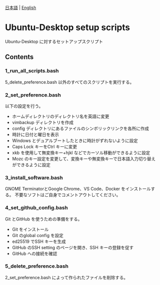 [日本語](/README.md) | [English](/README_en.md)

# Ubuntu-Desktop setup scripts

Ubuntu-Desktop に対するセットアップスクリプト

## Contents

### 1_run_all_scripts.bash

5_delete_preference.bash 以外のすべてのスクリプトを実行する。

### 2_set_preference.bash

以下の設定を行う。
- ホームディレクトリのディレクトリ名を英語に変更
- vimbackup ディレクトリを作成
- config ディレクトリにあるファイルのシンボリックリンクを各所に作成
- 時計に日付と曜日を表示
- Windows とデュアルブートしたときに時計がずれないように設定
- Caps Lock キーをCtrl キーに変更
- xkb を使用して無変換キー+hjkl などでカーソル移動ができるように設定
- Mozc のキー設定を変更して、変換キーや無変換キーで日本語入力切り替えができるように設定

### 3_install_software.bash

GNOME TerminatorとGoogle Chrome、VS Code、Docker をインストールする。
不要なソフトはご自身でコメントアウトしてください。

### 4_set_github_config.bash

Git とGitHub を使うための準備をする。
- Git をインストール
- Git のglobal config を設定
- ed25519 でSSH キーを生成
- GitHub のSSH setting のページを開き、SSH キーの登録を促す
- GitHub への接続を確認

### 5_delete_preference.bash

2_set_preference.bash によって作られたファイルを削除する。
